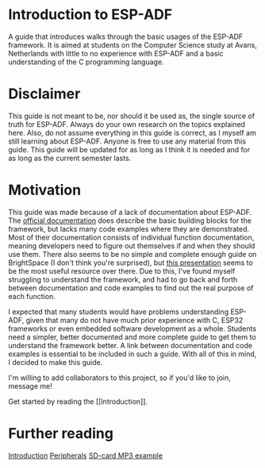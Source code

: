 # Introduction to ESP-ADF
A guide that introduces walks through the basic usages of the ESP-ADF framework. It is aimed at students on the Computer Science study at Avans, Netherlands with little to no experience with ESP-ADF and a basic understanding of the C programming language.
# Disclaimer
This guide is not meant to be, nor should it be used as, the single source of truth for ESP-ADF. Always do your own research on the topics explained here. Also, do not assume everything in this guide is correct, as I myself am still learning about ESP-ADF. Anyone is free to use any material from this guide. This guide will be updated for as long as I think it is needed and for as long as the current semester lasts.
# Motivation
This guide was made because of a lack of documentation about ESP-ADF. The [official documentation](https://docs.espressif.com/projects/esp-adf/en/latest/api-reference/index.html) does describe the basic building blocks for the framework, but lacks many code examples where they are demonstrated. Most of their documentation consists of individual function documentation, meaning developers need to figure out themselves if and when they should use them. There also seems to be no simple and complete enough guide on BrightSpace (I don't think you're surprised), but [this presentation](https://brightspace.avans.nl/d2l/le/lessons/154524/topics/1206679) seems to be the most useful resource over there. Due to this, I've found myself struggling to understand the framework, and had to go back and forth between documentation and code examples to find out the real purpose of each function.

I expected that many students would have problems understanding ESP-ADF, given that many do not have much prior experience with C, ESP32 frameworks or even embedded software development as a whole. Students need a simpler, better documented and more complete guide to get them to understand the framework better. A link between documentation and code examples is essential to be included in such a guide. With all of this in mind, I decided to make this guide.

I'm willing to add collaborators to this project, so if you'd like to join, message me!

Get started by reading the [[Introduction]].
# Further reading
[Introduction](Introduction.md)
[Peripherals](Peripherals.md)
[SD-card MP3 example](SD-card%20MP3%20example.md)
